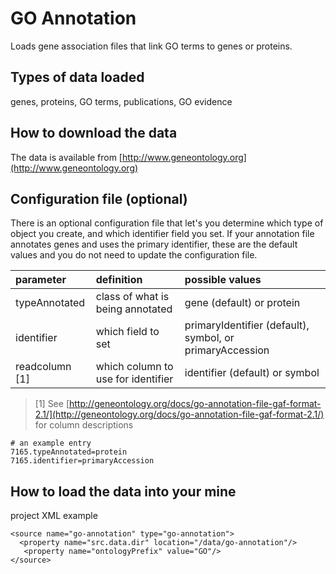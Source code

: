 # GO Annotation

Loads gene association files that link GO terms to genes or proteins.

## Types of data loaded

genes, proteins, GO terms, publications, GO evidence

## How to download the data

The data is available from [http://www.geneontology.org](http://www.geneontology.org)

## Configuration file \(optional\)

There is an optional configuration file that let's you determine which type of object you create, and which identifier field you set. If your annotation file annotates genes and uses the primary identifier, these are the default values and you do not need to update the configuration file.

| parameter | definition | possible values |
| :--- | :--- | :--- |
| typeAnnotated | class of what is being annotated | gene \(default\) or protein |
| identifier | which field to set | primaryIdentifier \(default\), symbol, or primaryAccession |
| readcolumn \[1\] | which column to use for identifier | identifier \(default\) or symbol |

> \[1\] See [http://geneontology.org/docs/go-annotation-file-gaf-format-2.1/](http://geneontology.org/docs/go-annotation-file-gaf-format-2.1/) for column descriptions

```text
# an example entry
7165.typeAnnotated=protein
7165.identifier=primaryAccession
```

## How to load the data into your mine

project XML example

```markup
<source name="go-annotation" type="go-annotation">
  <property name="src.data.dir" location="/data/go-annotation"/>
   <property name="ontologyPrefix" value="GO"/>
</source>
```

